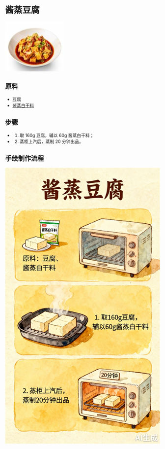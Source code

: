 # 酱蒸豆腐

![酱蒸豆腐](../images/酱蒸豆腐.jpg)


## 原料
- 豆腐
- [酱蒸白干料](/配料/酱蒸白干料.md)

## 步骤
- 1. 取 160g 豆腐，辅以 60g 酱蒸白干料；
- 2. 蒸柜上汽后，蒸制 20 分钟出品。


## 手绘制作流程

![手绘制作流程](../images/蒸菜/酱蒸豆腐.jpg)
